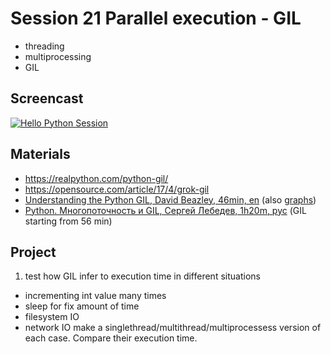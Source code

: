 # Session 21 Parallel execution - GIL 
- threading
- multiprocessing
- GIL

## Screencast
[![Hello Python Session](http://img.youtube.com/vi/NhtmiBbEtsQ/0.jpg)](http://www.youtube.com/watch?v=NhtmiBbEtsQ "Hello Python Session")

## Materials
- https://realpython.com/python-gil/
- https://opensource.com/article/17/4/grok-gil
- [Understanding the Python GIL, David Beazley, 46min, en](https://www.youtube.com/watch?v=Obt-vMVdM8s) (also [graphs](http://www.dabeaz.com/GIL/gilvis/index.html))
- [Python. Многопоточность и GIL, Сергей Лебедев, 1h20m, рус](hhttps://www.youtube.com/watch?v=oa9Tjs80n5E) (GIL starting from 56 min)

## Project
1. test how GIL infer to execution time in different situations
  * incrementing int value many times
  * sleep for fix amount of time
  * filesystem IO
  * network IO
  make a singlethread/multithread/multiprocessess version of each case. Compare their execution time.